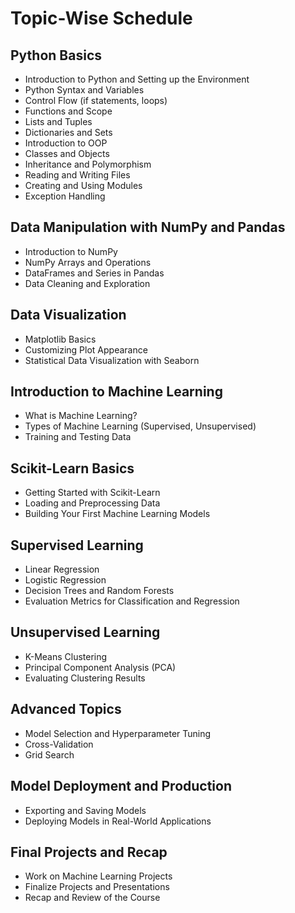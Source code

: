 # Topic-Wise Schedule

## Python Basics
- Introduction to Python and Setting up the Environment
- Python Syntax and Variables
- Control Flow (if statements, loops)
- Functions and Scope
- Lists and Tuples
- Dictionaries and Sets
- Introduction to OOP
- Classes and Objects
- Inheritance and Polymorphism
- Reading and Writing Files
- Creating and Using Modules
- Exception Handling

## Data Manipulation with NumPy and Pandas
- Introduction to NumPy
- NumPy Arrays and Operations
- DataFrames and Series in Pandas
- Data Cleaning and Exploration

## Data Visualization
- Matplotlib Basics
- Customizing Plot Appearance
- Statistical Data Visualization with Seaborn

## Introduction to Machine Learning
- What is Machine Learning?
- Types of Machine Learning (Supervised, Unsupervised)
- Training and Testing Data

## Scikit-Learn Basics
- Getting Started with Scikit-Learn
- Loading and Preprocessing Data
- Building Your First Machine Learning Models

## Supervised Learning
- Linear Regression
- Logistic Regression
- Decision Trees and Random Forests
- Evaluation Metrics for Classification and Regression

## Unsupervised Learning
- K-Means Clustering
- Principal Component Analysis (PCA)
- Evaluating Clustering Results

## Advanced Topics
- Model Selection and Hyperparameter Tuning
- Cross-Validation
- Grid Search

## Model Deployment and Production
- Exporting and Saving Models
- Deploying Models in Real-World Applications

## Final Projects and Recap
- Work on Machine Learning Projects
- Finalize Projects and Presentations
- Recap and Review of the Course
